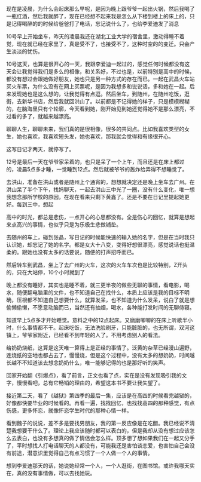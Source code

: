   现在是凌晨，为什么会起床那么早呢，是因为晚上跟爷爷一起出火锅，然后我喝了一瓶红酒，然后我就醉了，现在已经想不起来我是怎么从下楼到楼上的床上的，只是记得喝醉的的时候给爸爸打了电话，忘记说什么了，也给李爱迪发了消息

  10号早上开始坐车，昨天的凌晨我还在湖北工业大学的宿舍里，激动得睡不着觉，现在就已经在家里了，真是受不了，也接受不了，这种时空的的变迁。只会产生淡淡的忧伤。

  10号这天，也算是很开心的一天，我跟李爱迪一起过的，感觉任何时候都没有这天会让我觉得我们是多么的相像，和关系好，不过也是，以前特别是高中的时候，都没有想过会跟她做好朋友，她也只是另一种方式的存在而已。一起在武昌火车站买火车票，为什么没有在网上买票呢，是因为我想多和说说话，多和她在一起。后来发现她也是这么想的，让我觉得有点逗。然后坐车，到随州，在随州吃饭，逛街，去新华书店，然后我就回洪山了。以前都是不记得她的样子，只是模模糊糊的，在脑海里只有个轮廓，今天看到她，刚开始见到她还觉得她不是那么漂亮，不过看的多了，就越来越漂亮。

  聊聊人生，聊聊未来，我们真的是很相像，很多的共同点。比如我喜欢类型的女生，她也喜欢，我喜欢短头发，她也喜欢，那我就会觉得和有缘很开心。

这写日记才两天，就停写了。

  12号是最后一天在爷爷家呆着的，也只是呆了一个上午，而且还是在床上都过的，凌晨5点多才睡，一觉睡到12点。然后就被爷爷的轰炸给弄得不想睡觉了。

  去洪山，准备在洪山或者是随州上个通宵的，想想就决定还是晚上坐车去广州。在洪山呆了半个下午，找妈聊天，一起去洪山三中光了一圈，没有什么变化，唯一想我想念那所学校的原因，在现在看来只剩下黄鑫了。还是不要在日记里提起她更好。每到三中，想起

高中的时光，都总是悲伤，一点开心的心思都没有。全是伤心的回忆，就算是想起来点高兴的事情，也似乎只是为乐极生悲做铺垫。

  去随州的车上，碰到张晶，写日记的时候能快速的输入她的名字，但是在当时我只认识她，却忘记了她的名字。都是女大十八变，变得好想很漂亮，感觉说话也挺温柔的。跟她也没有太多的话要说，随便的打声招呼而已。

  然后转车到武昌，坐上了去广州的火车，这次的火车车次也是比较特别，Z开头的，只在大站停，10个小时就到了

  晚上都没有睡好，其实也是睡不着，就三更半夜的做些无聊的事情，看电影，喝水，随便翻电脑里的文件，也不知道自己在找什么，本质上应该是我的目标不明确，压根都不知道自己想要什么，就算发呆，也不知道为什么发呆，说白了就是想偷懒偷懒，不愿意动脑而已，当然还有抽烟，喝水，各种能打发时间的无聊侍寝。

  知道早上5点多才开始睡觉。意料之中的12点起床。又磨磨唧唧的在床上听歌半小时，什么事情都不干。起床吃饭，无法洗脸刷牙，只能脏脏的，也无所谓，双河这镇上，爷爷家附近，已经看不到年轻的人了。不用考虑别人的看法。

给奶奶烧纸，这算是这天唯一算得上是正经的事情了。泛黄的杂草已经漫山遍野，连烧纸的空地也都占去了，慢慢烧，但是这个过程中，没有太多的想奶奶，时间越长越不不知道该去想念奶奶什么，唯一能够记得的也是那好听的笑声。

  回家开始翻《引爆点》，看了前言，正文也看了点，实在是没有发现吸引我的文字，慢慢看吧，总有它畅销的理由的，希望这本书不要让我失望了。

接近第二天，看了《越狱》第四季的最后一集，应该是在高四的时候看完越狱的，好像都快要毕业的时候看的。再看一遍，找找回忆，也找找高四的那种感觉，有点伤感，更多怀恋，就像怀恋学生时代的那种心情一样。

  看到魏子的说说，差不多是要找男朋友，我的第一反应像是在吃醋。我已经说不清楚我想要干什么了。理论上我应该随时都可以表白的，但是我却从没有想过应该怎么去表白，也没有多想真的做了情侣会怎么样。顶多想了想如果我们在一起又分手了，平时想找人打电话聊天的人都没有，可能我还是害怕谈恋爱，也害怕自己会没有前途，潜意识里觉得自己有点习惯了一个人做一个人的事情。

  想到李爱迪那天的话，她说她经常一个人，一个人逛街，在图书馆。或许我哪天实在，真的没有事情做，可以去找她玩。